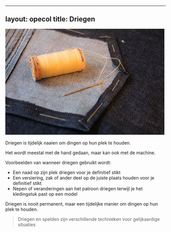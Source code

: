 ***

layout: opecol
title: Driegen
--------------

![De vorm van deze achterzak is gedriegd voor de zak op de jeansbroek gestikt wordt](basting.jpg)

Driegen is tijdelijk naaien om dingen op hun plek te houden.

Het wordt meestal met de hand gedaan, maar kan ook met de machine.

Voorbeelden van wanneer driegen gebruikt wordt:

*   Een naad op zijn plek driegen voor je definitief stikt
*   Een versiering, zak of ander deel op de juiste plaats houden voor je definitief stikt
*   Nepen of veranderingen aan het patroon driegen terwijl je het kledingstuk past op een model

Driegen is nooit permanent, maar een tijdelijke manier om dingen op hun plek te houden.

> Driegen en spelden zijn verschillende technieken voor gelijkaardige situaties

